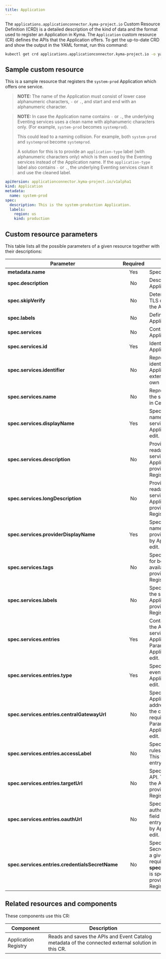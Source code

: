 ```yaml
---
title: Application
---
```


The `applications.applicationconnector.kyma-project.io` Custom Resource Definition (CRD) is a detailed description of the kind of data and the format used to register an Application in Kyma. The `Application` custom resource (CR) defines the APIs that the Application offers. To get the up-to-date CRD and show the output in the YAML format, run this command:

```bash
kubectl get crd applications.applicationconnector.kyma-project.io -o yaml
```

## Sample custom resource

This is a sample resource that registers the `system-prod` Application which offers one service.

>**NOTE:** The name of the Application must consist of lower case alphanumeric characters, `-` or `.`, and start and end with an alphanumeric character.

>**NOTE:** In case the Application name contains `-` or `.`, the underlying Eventing services uses a clean name with alphanumeric characters only. (For example, `system-prod` becomes `systemprod`).
>
> This could lead to a naming collision. For example, both `system-prod` and `systemprod` become `systemprod`.
>
> A solution for this is to provide an `application-type` label (with alphanumeric characters only) which is then used by the Eventing services instead of the Application name. If the `application-type` label also contains `-` or `.`, the underlying Eventing services clean it and use the cleaned label.

```yaml
apiVersion: applicationconnector.kyma-project.io/v1alpha1
kind: Application
metadata:
  name: system-prod
spec:
  description: This is the system-production Application.
  labels:
    region: us
    kind: production
```

## Custom resource parameters

This table lists all the possible parameters of a given resource together with their descriptions:

| Parameter   |      Required      |  Description |
|----------|:-------------:|------|
| **metadata.name** | Yes | Specifies the name of the CR. |
| **spec.description** | No | Describes the connected Application.  |
| **spec.skipVerify** | No | Determines whether to skip TLS certificate verification for the Application.  |
| **spec.labels** | No | Defines the labels of the Application. |
| **spec.services** | No | Contains all services that the Application provides. |
| **spec.services.id** | Yes | Identifies the service that the Application provides. |
| **spec.services.identifier** | No | Represents an additional identifier unique in the Application scope. Allows the external system to provide its own identifier. |
| **spec.services.name** | No | Represents a unique name of the service. Used for proxying in Central Application Gateway. |
| **spec.services.displayName** | Yes | Specifies a human-readable name of the Application service. Parameter provided by Application Registry, do not edit. |
| **spec.services.description** | No | Provides a short, human-readable description of the service offered by the Application. Parameter provided by Application Registry, do not edit. |
| **spec.services.longDescription** | No | Provides a longer, human-readable description of the service offered by the Application. Parameter provided by Application Registry, do not edit. |
| **spec.services.providerDisplayName** | Yes | Specifies a human-readable name of the Application service provider. Parameter provided by Application Registry, do not edit. |
| **spec.services.tags** | No | Specifies additional tags used for better documentation of the available APIs. Parameter provided by Application Registry, do not edit. |
| **spec.services.labels** | No | Specifies additional labels for the service offered by the Application. Parameter provided by Application Registry, do not edit. |
| **spec.services.entries** | Yes | Contains the information about the APIs and events that the service offered by the Application provides. Parameter provided by Application Registry, do not edit. |
| **spec.services.entries.type** | Yes | Specifies the entry type: API or event. Parameter provided by Application Registry, do not edit. |
| **spec.services.entries.centralGatewayUrl** | No | Specifies the URL of Application Gateway. Internal address resolvable only within the cluster. This field is required for the API entry type. Parameter provided by Application Registry, do not edit. |
| **spec.services.entries.accessLabel** | No | Specifies the label used in Istio rules in Application Connector. This field is required for the API entry type. |
| **spec.services.entries.targetUrl** |  No | Specifies the URL of a given API. This field is required for the API entry type. Parameter provided by Application Registry, do not edit. |
| **spec.services.entries.oauthUrl** | No | Specifies the URL used to authorize with a given API. This field is required for the API entry type. Parameter provided by Application Registry, do not edit. |
| **spec.services.entries.credentialsSecretName** | No | Specifies the name of the Secret which allows you to call a given API. This field is required if **spec.services.entries.oauthUrl** is specified. Parameter provided by Application Registry, do not edit. |

## Related resources and components

These components use this CR:

| Component   |  Description |
|-----------|-------------|
| Application Registry | Reads and saves the APIs and Event Catalog metadata of the connected external solution in this CR. |